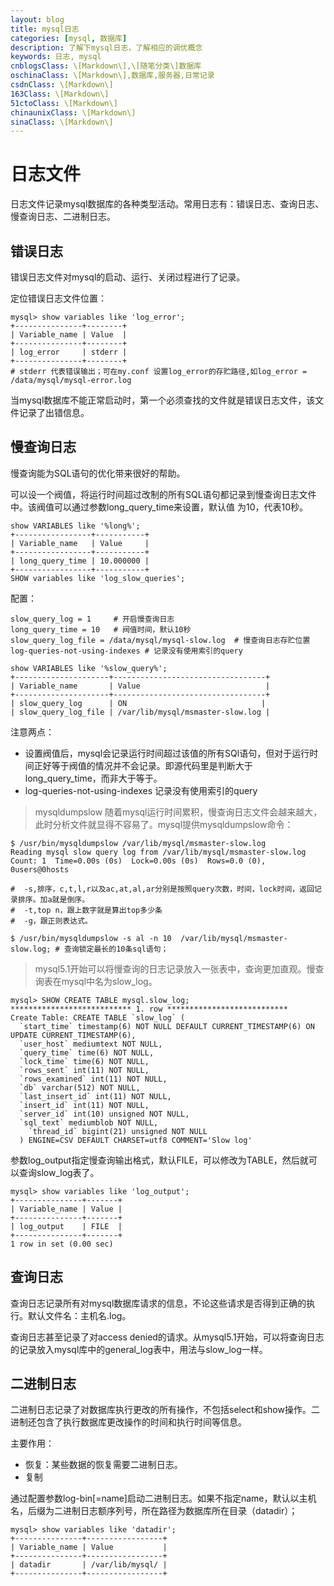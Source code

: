 ```yaml
---
layout: blog
title: mysql日志
categories: [mysql, 数据库]
description: 了解下mysql日志，了解相应的调优概念
keywords: 日志, mysql
cnblogsClass: \[Markdown\],\[随笔分类\]数据库
oschinaClass: \[Markdown\],数据库,服务器,日常记录
csdnClass: \[Markdown\]
163Class: \[Markdown\]
51ctoClass: \[Markdown\]
chinaunixClass: \[Markdown\]
sinaClass: \[Markdown\]
---
```


# 日志文件
日志文件记录mysql数据库的各种类型活动。常用日志有：错误日志、查询日志、慢查询日志、二进制日志。

## 错误日志
错误日志文件对mysql的启动、运行、关闭过程进行了记录。

定位错误日志文件位置：
```mysql
mysql> show variables like 'log_error';
+---------------+--------+
| Variable_name | Value  |
+---------------+--------+
| log_error     | stderr |
+---------------+--------+
# stderr 代表错误输出；可在my.conf 设置log_error的存贮路径,如log_error = /data/mysql/mysql-error.log
```
当mysql数据库不能正常启动时，第一个必须查找的文件就是错误日志文件，该文件记录了出错信息。

## 慢查询日志
慢查询能为SQL语句的优化带来很好的帮助。

可以设一个阀值，将运行时间超过改制的所有SQL语句都记录到慢查询日志文件中。该阀值可以通过参数long_query_time来设置，默认值
为10，代表10秒。

```mysql
show VARIABLES like '%long%';
+-----------------+-----------+
| Variable_name   | Value     |
+-----------------+-----------+
| long_query_time | 10.000000 |
+-----------------+-----------+
SHOW variables like 'log_slow_queries';
```

配置：
```msyql
slow_query_log = 1     # 开启慢查询日志
long_query_time = 10   # 阀值时间，默认10秒
slow_query_log_file = /data/mysql/mysql-slow.log  # 慢查询日志存贮位置
log-queries-not-using-indexes # 记录没有使用索引的query
```

```mysql
show VARIABLES like '%slow_query%';
+---------------------+----------------------------------+
| Variable_name       | Value                            |
+---------------------+----------------------------------+
| slow_query_log      | ON                              |
| slow_query_log_file | /var/lib/mysql/msmaster-slow.log |
```

注意两点：
- 设置阀值后，mysql会记录运行时间超过该值的所有SQl语句，但对于运行时间正好等于阀值的情况并不会记录。即源代码里是判断大于long_query_time，而非大于等于。
- log-queries-not-using-indexes 记录没有使用索引的query

> mysqldumpslow
随着mysql运行时间累积，慢查询日志文件会越来越大，此时分析文件就显得不容易了。mysql提供mysqldumpslow命令：

```shell
$ /usr/bin/mysqldumpslow /var/lib/mysql/msmaster-slow.log
Reading mysql slow query log from /var/lib/mysql/msmaster-slow.log
Count: 1  Time=0.00s (0s)  Lock=0.00s (0s)  Rows=0.0 (0), 0users@0hosts

#  -s,排序，c,t,l,r以及ac,at,al,ar分别是按照query次数，时间，lock时间，返回记录排序。加a就是倒序。
#  -t,top n，跟上数字就是算出top多少条
#  -g，跟正则表达式。

$ /usr/bin/mysqldumpslow -s al -n 10  /var/lib/mysql/msmaster-slow.log; # 查询锁定最长的10条sql语句；
```

> mysql5.1开始可以将慢查询的日志记录放入一张表中，查询更加直观。慢查询表在mysql中名为slow_log。

```mysql
mysql> SHOW CREATE TABLE mysql.slow_log;
*************************** 1. row ***************************
Create Table: CREATE TABLE `slow_log` (
  `start_time` timestamp(6) NOT NULL DEFAULT CURRENT_TIMESTAMP(6) ON UPDATE CURRENT_TIMESTAMP(6),
  `user_host` mediumtext NOT NULL,
  `query_time` time(6) NOT NULL,
  `lock_time` time(6) NOT NULL,
  `rows_sent` int(11) NOT NULL,
  `rows_examined` int(11) NOT NULL,
  `db` varchar(512) NOT NULL,
  `last_insert_id` int(11) NOT NULL,
  `insert_id` int(11) NOT NULL,
  `server_id` int(10) unsigned NOT NULL,
  `sql_text` mediumblob NOT NULL,
    `thread_id` bigint(21) unsigned NOT NULL
  ) ENGINE=CSV DEFAULT CHARSET=utf8 COMMENT='Slow log'
```

 参数log_output指定慢查询输出格式，默认FILE，可以修改为TABLE，然后就可以查询slow_log表了。
 
```
mysql> show variables like 'log_output';
+---------------+-------+
| Variable_name | Value |
+---------------+-------+
| log_output    | FILE  |
+---------------+-------+
1 row in set (0.00 sec)
```


## 查询日志
查询日志记录所有对mysql数据库请求的信息，不论这些请求是否得到正确的执行。默认文件名：主机名.log。

查询日志甚至记录了对access denied的请求。从mysql5.1开始，可以将查询日志的记录放入mysql库中的general_log表中，用法与slow_log一样。


## 二进制日志
二进制日志记录了对数据库执行更改的所有操作，不包括select和show操作。二进制还包含了执行数据库更改操作的时间和执行时间等信息。

主要作用：

- 恢复：某些数据的恢复需要二进制日志。
- 复制

通过配置参数log-bin[=name]启动二进制日志。如果不指定name，默认以主机名，后缀为二进制日志额序列号，所在路径为数据库所在目录（datadir）；

```msyql
mysql> show variables like 'datadir';
+---------------+-----------------+
| Variable_name | Value           |
+---------------+-----------------+
| datadir       | /var/lib/mysql/ |
+---------------+-----------------+

```

<!--二进制日志配置参数：-->


